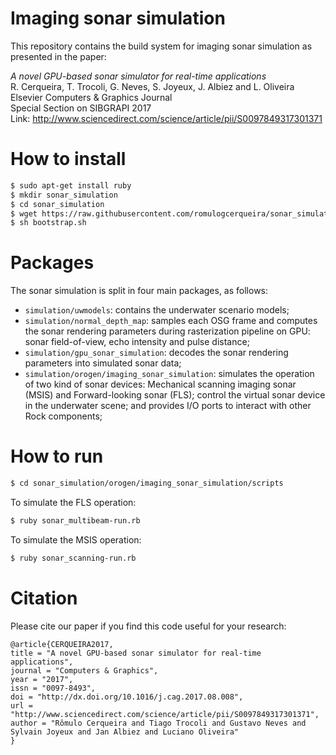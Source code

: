 Imaging sonar simulation 
==========================

This repository contains the build system for imaging sonar simulation as presented in the paper:

*A novel GPU-based sonar simulator for real-time applications* <br>
R. Cerqueira, T. Trocoli, G. Neves, S. Joyeux, J. Albiez and L. Oliveira <br>
Elsevier Computers & Graphics Journal <br>
Special Section on SIBGRAPI 2017 <br>
Link: http://www.sciencedirect.com/science/article/pii/S0097849317301371

How to install
==========================
```sh
$ sudo apt-get install ruby
$ mkdir sonar_simulation
$ cd sonar_simulation
$ wget https://raw.githubusercontent.com/romulogcerqueira/sonar_simulation-buildconf/master/bootstrap.sh
$ sh bootstrap.sh
```

Packages
==========================
The sonar simulation is split in four main packages, as follows:
* `simulation/uwmodels`: contains the underwater scenario models;
* `simulation/normal_depth_map`: samples each OSG frame and computes the sonar rendering parameters during rasterization pipeline on GPU: sonar field-of-view, echo intensity and pulse distance;
* `simulation/gpu_sonar_simulation`: decodes the sonar rendering parameters into simulated sonar data;
* `simulation/orogen/imaging_sonar_simulation`: simulates the operation of two kind of sonar devices: Mechanical scanning imaging sonar (MSIS) and Forward-looking sonar (FLS); control the virtual sonar device in the underwater scene; and provides I/O ports to interact with other Rock components;

How to run
==========================
```sh
$ cd sonar_simulation/orogen/imaging_sonar_simulation/scripts
```

To simulate the FLS operation:
```sh
$ ruby sonar_multibeam-run.rb
```

To simulate the MSIS operation:
```sh
$ ruby sonar_scanning-run.rb
```

Citation
==========================
Please cite our paper if you find this code useful for your research:
```
@article{CERQUEIRA2017,
title = "A novel GPU-based sonar simulator for real-time applications",
journal = "Computers & Graphics",
year = "2017",
issn = "0097-8493",
doi = "http://dx.doi.org/10.1016/j.cag.2017.08.008",
url = "http://www.sciencedirect.com/science/article/pii/S0097849317301371",
author = "Rômulo Cerqueira and Tiago Trocoli and Gustavo Neves and Sylvain Joyeux and Jan Albiez and Luciano Oliveira"
}
```
